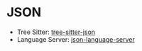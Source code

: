 # JSON

- Tree Sitter: [tree-sitter-json](https://github.com/tree-sitter/tree-sitter-json)
- Language Server: [json-language-server](https://github.com/zed-industries/json-language-server)
